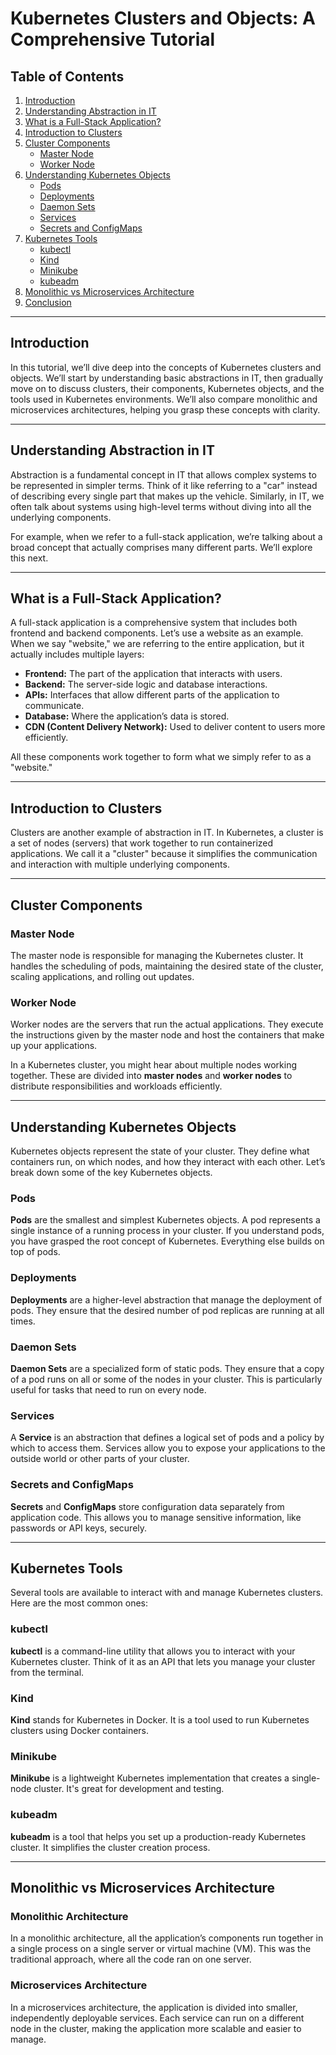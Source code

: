 # Kubernetes Clusters and Objects: A Comprehensive Tutorial

## Table of Contents

1. [Introduction](#introduction)
2. [Understanding Abstraction in IT](#understanding-abstraction-in-it)
3. [What is a Full-Stack Application?](#what-is-a-full-stack-application)
4. [Introduction to Clusters](#introduction-to-clusters)
5. [Cluster Components](#cluster-components)
    - [Master Node](#master-node)
    - [Worker Node](#worker-node)
6. [Understanding Kubernetes Objects](#understanding-kubernetes-objects)
    - [Pods](#pods)
    - [Deployments](#deployments)
    - [Daemon Sets](#daemon-sets)
    - [Services](#services)
    - [Secrets and ConfigMaps](#secrets-and-configmaps)
7. [Kubernetes Tools](#kubernetes-tools)
    - [kubectl](#kubectl)
    - [Kind](#kind)
    - [Minikube](#minikube)
    - [kubeadm](#kubeadm)
8. [Monolithic vs Microservices Architecture](#monolithic-vs-microservices-architecture)
9. [Conclusion](#conclusion)

---

## Introduction

In this tutorial, we’ll dive deep into the concepts of Kubernetes clusters and objects. We’ll start by understanding basic abstractions in IT, then gradually move on to discuss clusters, their components, Kubernetes objects, and the tools used in Kubernetes environments. We’ll also compare monolithic and microservices architectures, helping you grasp these concepts with clarity.

---

## Understanding Abstraction in IT

Abstraction is a fundamental concept in IT that allows complex systems to be represented in simpler terms. Think of it like referring to a "car" instead of describing every single part that makes up the vehicle. Similarly, in IT, we often talk about systems using high-level terms without diving into all the underlying components.

For example, when we refer to a full-stack application, we’re talking about a broad concept that actually comprises many different parts. We’ll explore this next.

---

## What is a Full-Stack Application?

A full-stack application is a comprehensive system that includes both frontend and backend components. Let’s use a website as an example. When we say "website," we are referring to the entire application, but it actually includes multiple layers:

- **Frontend:** The part of the application that interacts with users.
- **Backend:** The server-side logic and database interactions.
- **APIs:** Interfaces that allow different parts of the application to communicate.
- **Database:** Where the application’s data is stored.
- **CDN (Content Delivery Network):** Used to deliver content to users more efficiently.

All these components work together to form what we simply refer to as a "website."

---

## Introduction to Clusters

Clusters are another example of abstraction in IT. In Kubernetes, a cluster is a set of nodes (servers) that work together to run containerized applications. We call it a "cluster" because it simplifies the communication and interaction with multiple underlying components.

---

## Cluster Components

### Master Node

The master node is responsible for managing the Kubernetes cluster. It handles the scheduling of pods, maintaining the desired state of the cluster, scaling applications, and rolling out updates.

### Worker Node

Worker nodes are the servers that run the actual applications. They execute the instructions given by the master node and host the containers that make up your applications.

In a Kubernetes cluster, you might hear about multiple nodes working together. These are divided into **master nodes** and **worker nodes** to distribute responsibilities and workloads efficiently.

---

## Understanding Kubernetes Objects

Kubernetes objects represent the state of your cluster. They define what containers run, on which nodes, and how they interact with each other. Let’s break down some of the key Kubernetes objects.

### Pods

**Pods** are the smallest and simplest Kubernetes objects. A pod represents a single instance of a running process in your cluster. If you understand pods, you have grasped the root concept of Kubernetes. Everything else builds on top of pods.

### Deployments

**Deployments** are a higher-level abstraction that manage the deployment of pods. They ensure that the desired number of pod replicas are running at all times.

### Daemon Sets

**Daemon Sets** are a specialized form of static pods. They ensure that a copy of a pod runs on all or some of the nodes in your cluster. This is particularly useful for tasks that need to run on every node.

### Services

A **Service** is an abstraction that defines a logical set of pods and a policy by which to access them. Services allow you to expose your applications to the outside world or other parts of your cluster.

### Secrets and ConfigMaps

**Secrets** and **ConfigMaps** store configuration data separately from application code. This allows you to manage sensitive information, like passwords or API keys, securely.

---

## Kubernetes Tools

Several tools are available to interact with and manage Kubernetes clusters. Here are the most common ones:

### kubectl

**kubectl** is a command-line utility that allows you to interact with your Kubernetes cluster. Think of it as an API that lets you manage your cluster from the terminal.

### Kind

**Kind** stands for Kubernetes in Docker. It is a tool used to run Kubernetes clusters using Docker containers.

### Minikube

**Minikube** is a lightweight Kubernetes implementation that creates a single-node cluster. It's great for development and testing.

### kubeadm

**kubeadm** is a tool that helps you set up a production-ready Kubernetes cluster. It simplifies the cluster creation process.

---

## Monolithic vs Microservices Architecture

### Monolithic Architecture

In a monolithic architecture, all the application’s components run together in a single process on a single server or virtual machine (VM). This was the traditional approach, where all the code ran on one server.

### Microservices Architecture

In a microservices architecture, the application is divided into smaller, independently deployable services. Each service can run on a different node in the cluster, making the application more scalable and easier to manage.
